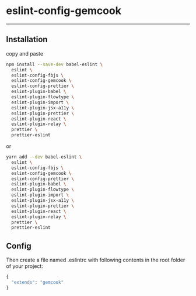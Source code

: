 # eslint-config-gemcook

---

## Installation

copy and paste

```sh
npm install --save-dev babel-eslint \
  eslint \
  eslint-config-fbjs \
  eslint-config-gemcook \
  eslint-config-prettier \
  eslint-plugin-babel \
  eslint-plugin-flowtype \
  eslint-plugin-import \
  eslint-plugin-jsx-a11y \
  eslint-plugin-prettier \
  eslint-plugin-react \
  eslint-plugin-relay \
  prettier \
  prettier-eslint
```

or

```sh
yarn add --dev babel-eslint \
  eslint \
  eslint-config-fbjs \
  eslint-config-gemcook \
  eslint-config-prettier \
  eslint-plugin-babel \
  eslint-plugin-flowtype \
  eslint-plugin-import \
  eslint-plugin-jsx-a11y \
  eslint-plugin-prettier \
  eslint-plugin-react \
  eslint-plugin-relay \
  prettier \
  prettier-eslint
```

## Config

Then create a file named .eslintrc with following contents in the root folder of your project:

```js
{
  "extends": "gemcook"
}
```
